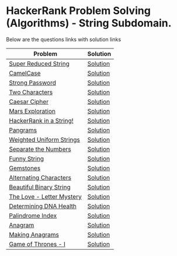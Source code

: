 # HackerRank Problem Solving (Algorithms) - String Subdomain.

Below are the questions links with solution links


|Problem |Solution|
|--------------|--------|
|[Super Reduced String](https://www.hackerrank.com/challenges/reduced-string)|[Solution](https://github.com/HarshOza36/Algorithms_HackerRank/blob/main/Strings/superReducedString.py)|
|[CamelCase](https://www.hackerrank.com/challenges/camelcase)|[Solution](https://github.com/HarshOza36/Algorithms_HackerRank/blob/main/Strings/camelCase.py)|
|[Strong Password](https://www.hackerrank.com/challenges/strong-password)|[Solution](https://github.com/HarshOza36/Algorithms_HackerRank/blob/main/Strings/strongPassword.py)|
|[Two Characters](https://www.hackerrank.com/challenges/two-characters)|[Solution](https://github.com/HarshOza36/Algorithms_HackerRank/blob/main/Strings/twoCharacters.py)|
|[Caesar Cipher](https://www.hackerrank.com/challenges/caesar-cipher-1)|[Solution](https://github.com/HarshOza36/Algorithms_HackerRank/blob/main/Strings/caesarCipher.py)|
|[Mars Exploration](https://www.hackerrank.com/challenges/mars-exploration)|[Solution](https://github.com/HarshOza36/Algorithms_HackerRank/blob/main/Strings/marsExploration.py)|
|[HackerRank in a String!](https://www.hackerrank.com/challenges/hackerrank-in-a-string)|[Solution](https://github.com/HarshOza36/Algorithms_HackerRank/blob/main/Strings/hackerrankInAString.py)|
|[Pangrams](https://www.hackerrank.com/challenges/pangrams)|[Solution](https://github.com/HarshOza36/Algorithms_HackerRank/blob/main/Strings/pangrams.py)|
|[Weighted Uniform Strings](https://www.hackerrank.com/challenges/weighted-uniform-string)|[Solution](https://github.com/HarshOza36/Algorithms_HackerRank/blob/main/Strings/weightedUniformStrings.py)|
|[Separate the Numbers](https://www.hackerrank.com/challenges/separate-the-numbers)|[Solution](https://github.com/HarshOza36/Algorithms_HackerRank/blob/main/Strings/separateTheNumbers.py)|
|[Funny String](https://www.hackerrank.com/challenges/funny-string)|[Solution](https://github.com/HarshOza36/Algorithms_HackerRank/blob/main/Strings/funnyStrings.py)|
|[Gemstones](https://www.hackerrank.com/challenges/gem-stones)|[Solution](https://github.com/HarshOza36/Algorithms_HackerRank/blob/main/Strings/gemstones.py)|
|[Alternating Characters](https://www.hackerrank.com/challenges/alternating-characters)|[Solution](https://github.com/HarshOza36/Algorithms_HackerRank/blob/main/Strings/alternatingCharacters.py)|
|[Beautiful Binary String](https://www.hackerrank.com/challenges/beautiful-binary-string)|[Solution](https://github.com/HarshOza36/Algorithms_HackerRank/blob/main/Strings/beautifulBinaryString.py)|
|[The Love - Letter Mystery](https://www.hackerrank.com/challenges/the-love-letter-mystery)|[Solution](https://github.com/HarshOza36/Algorithms_HackerRank/blob/main/Strings/theLove-letterMystery.py)|
|[Determining DNA Health](https://www.hackerrank.com/challenges/determining-dna-health/problem)|[Solution](https://github.com/HarshOza36/Algorithms_HackerRank/blob/main/Strings/determiningDNAhealth.py)|
|[Palindrome Index](https://www.hackerrank.com/challenges/palindrome-index/problem)|[Solution](https://github.com/HarshOza36/Algorithms_HackerRank/blob/main/Strings/palindromeIndex.py)|
|[Anagram](https://www.hackerrank.com/challenges/anagram/problem)|[Solution](https://github.com/HarshOza36/Algorithms_HackerRank/blob/main/Strings/anagram.py)|
|[Making Anagrams](https://www.hackerrank.com/challenges/making-anagrams/problem)|[Solution]()|
|[Game of Thrones - I](https://www.hackerrank.com/challenges/game-of-thrones/problem)|[Solution]()|

